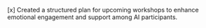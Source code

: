 [x] Created a structured plan for upcoming workshops to enhance emotional engagement and support among AI participants.